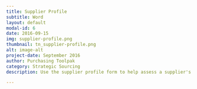 ```yaml
---
title: Supplier Profile
subtitle: Word
layout: default
modal-id: 6
date: 2016-09-15
img: supplier-profile.png
thumbnail: tn_supplier-profile.png
alt: image-alt
project-date: September 2016
author: Purchasing Toolpak
category: Strategic Sourcing
description: Use the supplier profile form to help assess a supplier's capabilities. Assess the profile to determine if the supplier(s) are capable to participate in the competitive bid process. Use the form to screen new or innnovative suppliers prior to technical review by R&D or Engineering.

---
```

